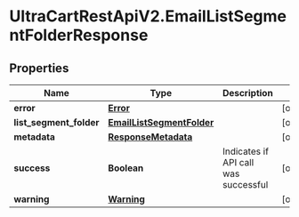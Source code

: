 # UltraCartRestApiV2.EmailListSegmentFolderResponse

## Properties

Name | Type | Description | Notes
------------ | ------------- | ------------- | -------------
**error** | [**Error**](Error.md) |  | [optional] 
**list_segment_folder** | [**EmailListSegmentFolder**](EmailListSegmentFolder.md) |  | [optional] 
**metadata** | [**ResponseMetadata**](ResponseMetadata.md) |  | [optional] 
**success** | **Boolean** | Indicates if API call was successful | [optional] 
**warning** | [**Warning**](Warning.md) |  | [optional] 



